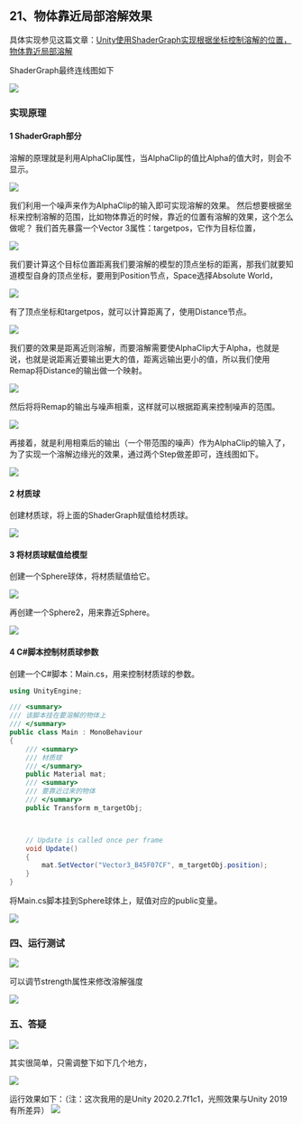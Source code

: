 ## 21、物体靠近局部溶解效果
具体实现参见这篇文章：[Unity使用ShaderGraph实现根据坐标控制溶解的位置，物体靠近局部溶解](https://linxinfa.blog.csdn.net/article/details/112555890)

ShaderGraph最终连线图如下

![](20210113134908167.png)

### 实现原理
#### 1 ShaderGraph部分
溶解的原理就是利用AlphaClip属性，当AlphaClip的值比Alpha的值大时，则会不显示。

![](20210113111054644.png)

我们利用一个噪声来作为AlphaClip的输入即可实现溶解的效果。
然后想要根据坐标来控制溶解的范围，比如物体靠近的时候，靠近的位置有溶解的效果，这个怎么做呢？
我们首先暴露一个Vector 3属性：targetpos，它作为目标位置，

![](20210113111454985.png)

我们要计算这个目标位置距离我们要溶解的模型的顶点坐标的距离，那我们就要知道模型自身的顶点坐标，要用到Position节点，Space选择Absolute World，

![](20210113111707307.png)

有了顶点坐标和targetpos，就可以计算距离了，使用Distance节点。

![](20210113111830351.png)

我们要的效果是距离近则溶解，而要溶解需要使AlphaClip大于Alpha，也就是说，也就是说距离近要输出更大的值，距离远输出更小的值，所以我们使用Remap将Distance的输出做一个映射。

![](20210113112228982.png)

然后将将Remap的输出与噪声相乘，这样就可以根据距离来控制噪声的范围。

![](20210113112318496.png)

再接着，就是利用相乘后的输出（一个带范围的噪声）作为AlphaClip的输入了，为了实现一个溶解边缘光的效果，通过两个Step做差即可，连线图如下。

![](20210113112513514.png)

#### 2 材质球
创建材质球，将上面的ShaderGraph赋值给材质球。

![](20210113113723122.png)

#### 3 将材质球赋值给模型
创建一个Sphere球体，将材质赋值给它。

![](20210113114219141.png)

再创建一个Sphere2，用来靠近Sphere。

![](20210113133119850.png)

#### 4 C#脚本控制材质球参数

创建一个C#脚本：Main.cs，用来控制材质球的参数。
```C#
using UnityEngine;

/// <summary>
/// 该脚本挂在要溶解的物体上
/// </summary>
public class Main : MonoBehaviour
{
    /// <summary>
    /// 材质球
    /// </summary>
    public Material mat;
    /// <summary>
    /// 要靠近过来的物体
    /// </summary>
    public Transform m_targetObj;



    // Update is called once per frame
    void Update()
    {
        mat.SetVector("Vector3_B45F07CF", m_targetObj.position);
    }
}

```

将Main.cs脚本挂到Sphere球体上，赋值对应的public变量。

![](20210113133328948.png)


### 四、运行测试
![](20210113110924665.gif)

可以调节strength属性来修改溶解强度

![](20210113133821431.gif)

### 五、答疑

![](20210406161913879.png)

其实很简单，只需调整下如下几个地方，

![](2021040616253016.png)

运行效果如下：（注：这次我用的是Unity 2020.2.7f1c1，光照效果与Unity 2019有所差异）
![](20210406162912998.gif)